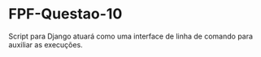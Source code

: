 # FPF-Questao-10

Script para Django atuará como uma interface  de linha de comando para auxiliar as execuções.
